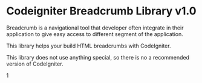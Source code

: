 # Codeigniter Breadcrumb Library v1.0

Breadcrumb is a navigational tool that developer often integrate in their application to give easy access to different segment of the application.

This library helps your build HTML breadcrumbs with CodeIgniter.

This library does not use anything special, so there is no a recommended version of CodeIgniter.

1